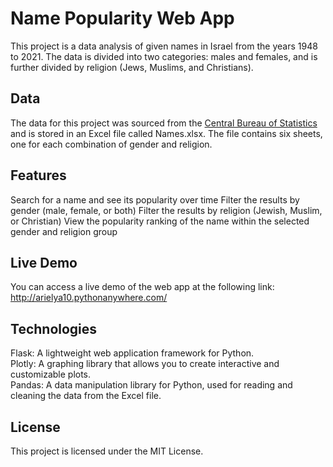 # Name Popularity Web App  
This project is a data analysis of given names in Israel from the years 1948 to 2021. The data is divided into two categories: males and females, and is further divided by religion (Jews, Muslims, and Christians).

## Data  
The data for this project was sourced from the [Central Bureau of Statistics](https://www.cbs.gov.il/en/Pages/default.aspx#DeltaPlaceHolderMain) and is stored in an Excel file called Names.xlsx. The file contains six sheets, one for each combination of gender and religion.

## Features
Search for a name and see its popularity over time
Filter the results by gender (male, female, or both)
Filter the results by religion (Jewish, Muslim, or Christian)
View the popularity ranking of the name within the selected gender and religion group

## Live Demo
You can access a live demo of the web app at the following link: http://arielya10.pythonanywhere.com/

## Technologies
Flask: A lightweight web application framework for Python.  
Plotly: A graphing library that allows you to create interactive and customizable plots.  
Pandas: A data manipulation library for Python, used for reading and cleaning the data from the Excel file.
## License
This project is licensed under the MIT License.